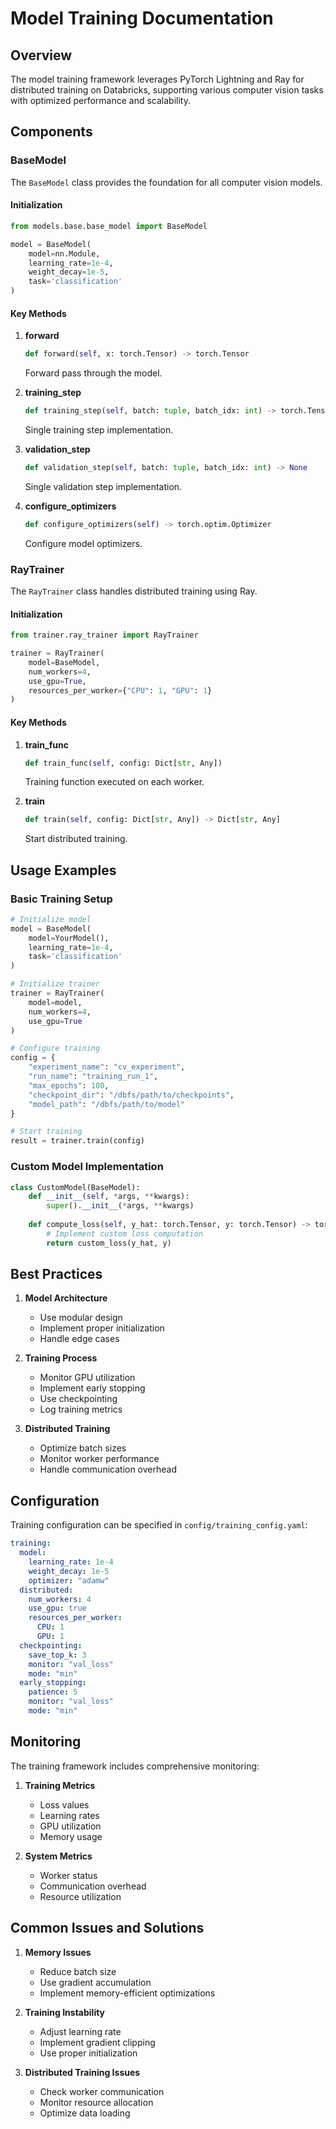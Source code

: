 # Model Training Documentation

## Overview

The model training framework leverages PyTorch Lightning and Ray for distributed training on Databricks, supporting various computer vision tasks with optimized performance and scalability.

## Components

### BaseModel

The `BaseModel` class provides the foundation for all computer vision models.

#### Initialization

```python
from models.base.base_model import BaseModel

model = BaseModel(
    model=nn.Module,
    learning_rate=1e-4,
    weight_decay=1e-5,
    task='classification'
)
```

#### Key Methods

1. **forward**
   ```python
   def forward(self, x: torch.Tensor) -> torch.Tensor
   ```
   Forward pass through the model.

2. **training_step**
   ```python
   def training_step(self, batch: tuple, batch_idx: int) -> torch.Tensor
   ```
   Single training step implementation.

3. **validation_step**
   ```python
   def validation_step(self, batch: tuple, batch_idx: int) -> None
   ```
   Single validation step implementation.

4. **configure_optimizers**
   ```python
   def configure_optimizers(self) -> torch.optim.Optimizer
   ```
   Configure model optimizers.

### RayTrainer

The `RayTrainer` class handles distributed training using Ray.

#### Initialization

```python
from trainer.ray_trainer import RayTrainer

trainer = RayTrainer(
    model=BaseModel,
    num_workers=4,
    use_gpu=True,
    resources_per_worker={"CPU": 1, "GPU": 1}
)
```

#### Key Methods

1. **train_func**
   ```python
   def train_func(self, config: Dict[str, Any])
   ```
   Training function executed on each worker.

2. **train**
   ```python
   def train(self, config: Dict[str, Any]) -> Dict[str, Any]
   ```
   Start distributed training.

## Usage Examples

### Basic Training Setup

```python
# Initialize model
model = BaseModel(
    model=YourModel(),
    learning_rate=1e-4,
    task='classification'
)

# Initialize trainer
trainer = RayTrainer(
    model=model,
    num_workers=4,
    use_gpu=True
)

# Configure training
config = {
    "experiment_name": "cv_experiment",
    "run_name": "training_run_1",
    "max_epochs": 100,
    "checkpoint_dir": "/dbfs/path/to/checkpoints",
    "model_path": "/dbfs/path/to/model"
}

# Start training
result = trainer.train(config)
```

### Custom Model Implementation

```python
class CustomModel(BaseModel):
    def __init__(self, *args, **kwargs):
        super().__init__(*args, **kwargs)
        
    def compute_loss(self, y_hat: torch.Tensor, y: torch.Tensor) -> torch.Tensor:
        # Implement custom loss computation
        return custom_loss(y_hat, y)
```

## Best Practices

1. **Model Architecture**
   - Use modular design
   - Implement proper initialization
   - Handle edge cases

2. **Training Process**
   - Monitor GPU utilization
   - Implement early stopping
   - Use checkpointing
   - Log training metrics

3. **Distributed Training**
   - Optimize batch sizes
   - Monitor worker performance
   - Handle communication overhead

## Configuration

Training configuration can be specified in `config/training_config.yaml`:

```yaml
training:
  model:
    learning_rate: 1e-4
    weight_decay: 1e-5
    optimizer: "adamw"
  distributed:
    num_workers: 4
    use_gpu: true
    resources_per_worker:
      CPU: 1
      GPU: 1
  checkpointing:
    save_top_k: 3
    monitor: "val_loss"
    mode: "min"
  early_stopping:
    patience: 5
    monitor: "val_loss"
    mode: "min"
```

## Monitoring

The training framework includes comprehensive monitoring:

1. **Training Metrics**
   - Loss values
   - Learning rates
   - GPU utilization
   - Memory usage

2. **System Metrics**
   - Worker status
   - Communication overhead
   - Resource utilization

## Common Issues and Solutions

1. **Memory Issues**
   - Reduce batch size
   - Use gradient accumulation
   - Implement memory-efficient optimizations

2. **Training Instability**
   - Adjust learning rate
   - Implement gradient clipping
   - Use proper initialization

3. **Distributed Training Issues**
   - Check worker communication
   - Monitor resource allocation
   - Optimize data loading 